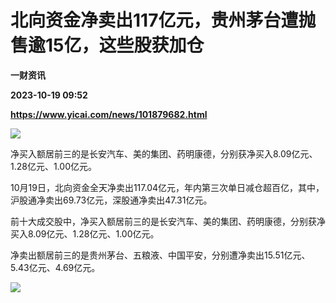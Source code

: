 # 北向资金净卖出117亿元，贵州茅台遭抛售逾15亿，这些股获加仓
**一财资讯**

**2023-10-19 09:52**

**https://www.yicai.com/news/101879682.html**

![](https://imgcdn.yicai.com/uppics/slides/2023/10/df366759002b8b300c811f2d2bbc3d89.jpg)

净买入额居前三的是长安汽车、美的集团、药明康德，分别获净买入8.09亿元、1.28亿元、1.00亿元。

10月19日，北向资金全天净卖出117.04亿元，年内第三次单日减仓超百亿，其中，沪股通净卖出69.73亿元，深股通净卖出47.31亿元。

前十大成交股中，净买入额居前三的是长安汽车、美的集团、药明康德，分别获净买入8.09亿元、1.28亿元、1.00亿元。

净卖出额居前三的是贵州茅台、五粮液、中国平安，分别遭净卖出15.51亿元、5.43亿元、4.69亿元。

![](https://imgcdn.yicai.com/uppics/images/2023/10/b0bbd5315e508db8f40dab8ab0c942d3.jpg)